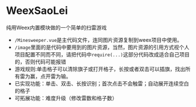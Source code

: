 # WeexSaoLei

纯用Weex内置模块做的一个简单的扫雷游戏

+ `/Minesweeper.vue`是主代码文件，连同图片资源复制到weex项目中使用。
+ `/image`里面的是代码中要用到的图片资源，当然，图片资源的引用方式视个人项目配置不同而不同，请把代码中`require(...)`这部分代码改成适合自己项目的，否则代码可能报错
+ 游戏规则:单击格子可以清除旗子或打开格子，长按或者双击可以插旗，找出所有雷为赢，点开雷为输。
+ 已实现功能：单击、双击、长按识别；首次点击不会触雷；自动展开连续空白的格子
+ 可拓展功能：难度升级（修改雷数和格子数）
